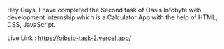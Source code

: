 Hey Guys, I have completed the Second task of Oasis Infobyte web development internship which is a Calculator App with the help of HTML, CSS, JavaScript.

Live Link : https://oibsip-task-2.vercel.app/
